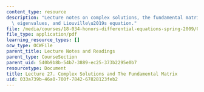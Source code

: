 ```yaml
---
content_type: resource
description: "Lecture notes on complex solutions, the fundamental matrix, complex\
  \ eigenvalues, and Liouville\u2019s equation."
file: /media/courses/18-034-honors-differential-equations-spring-2009/033a739b46a0700f784267828123feb2_MIT18_034s09_lec27.pdf
file_type: application/pdf
learning_resource_types: []
ocw_type: OCWFile
parent_title: Lecture Notes and Readings
parent_type: CourseSection
parent_uid: 540b9b8b-54b7-3889-ec25-373b2295e0b7
resourcetype: Document
title: Lecture 27. Complex Solutions and The Fundamental Matrix
uid: 033a739b-46a0-700f-7842-67828123feb2
---
```

